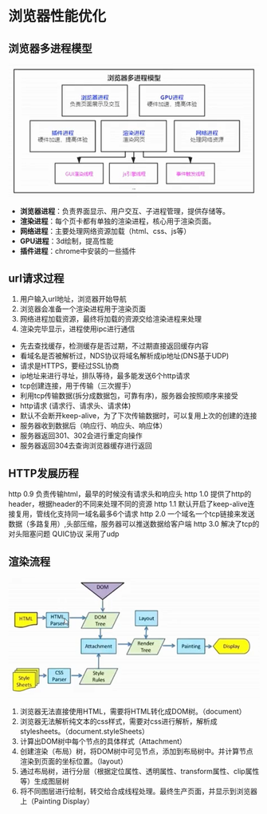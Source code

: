# 浏览器性能优化

## 浏览器多进程模型
![An image](images/browse-1.png)

- **浏览器进程**：负责界面显示、用户交互、子进程管理，提供存储等。
- **渲染进程**：每个页卡都有单独的渲染进程，核心用于渲染页面。
- **网络进程**：主要处理网络资源加载（html、css、js等）
- **GPU进程**：3d绘制，提高性能
- **插件进程**：chrome中安装的一些插件

## url请求过程

1. 用户输入url地址，浏览器开始导航
2. 浏览器会准备一个渲染进程用于渲染页面
3. 网络进程加载资源，最终将加载的资源交给渲染进程来处理
4. 渲染完毕显示，进程使用ipc进行通信

- 先去查找缓存，检测缓存是否过期，不过期直接返回缓存内容
- 看域名是否被解析过，NDS协议将域名解析成ip地址(DNS基于UDP)
- 请求是HTTPS，要经过SSL协商
- ip地址来进行寻址，排队等待，最多能发送6个http请求
- tcp创建连接，用于传输（三次握手）
- 利用tcp传输数据(拆分成数据包，可靠有序)，服务器会按照顺序来接受
- http请求 (请求行、请求头、请求体)
- 默认不会断开keep-alive，为了下次传输数据时，可以复用上次的创建的连接
- 服务器收到数据后（响应行、响应头、响应体）
- 服务器返回301、302会进行重定向操作
- 服务器返回304去查询浏览器缓存进行返回
  
## HTTP发展历程
http 0.9 负责传输html，最早的时候没有请求头和响应头
http 1.0 提供了http的header，根据header的不同来处理不同的资源
http 1.1 默认开启了keep-alive连接复用，管线化支持同一域名最多6个请求
http 2.0 一个域名一个tcp链接来发送数据（多路复用）,头部压缩，服务器可以推送数据给客户端
http 3.0 解决了tcp的对头阻塞问题 QUIC协议 采用了udp

## 渲染流程
![An image](images/browse-2.png)
1. 浏览器无法直接使用HTML，需要将HTML转化成DOM树。（document）
2. 浏览器无法解析纯文本的css样式，需要对css进行解析，解析成stylesheets。（document.styleSheets）
3. 计算出DOM树中每个节点的具体样式（Attachment）
4. 创建渲染（布局）树，将DOM树中可见节点，添加到布局树中。并计算节点渲染到页面的坐标位置。（layout）
5. 通过布局树，进行分层（根据定位属性、透明属性、transform属性、clip属性等）生成图层树
6. 将不同图层进行绘制，转交给合成线程处理。最终生产页面，并显示到浏览器上（Painting Display）
